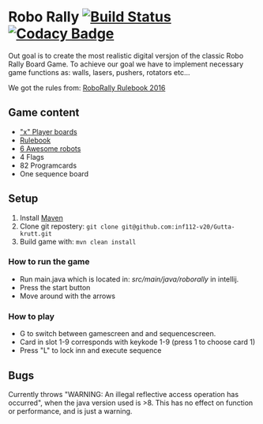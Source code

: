# Robo Rally [![Build Status](https://travis-ci.com/inf112-v20/Gutta-krutt.svg?branch=master)](https://travis-ci.com/inf112-v20/Gutta-krutt) [![Codacy Badge](https://api.codacy.com/project/badge/Grade/bb70fbcc87ab437c85e2f1a17cf31c35)](https://www.codacy.com/gh/inf112-v20/Gutta-krutt?utm_source=github.com&amp;utm_medium=referral&amp;utm_content=inf112-v20/Gutta-krutt&amp;utm_campaign=Badge_Grade)
Out goal is to create the most realistic digital versjon of the classic Robo Rally Board Game. To achieve our goal we have to implement necessary game functions as: walls, lasers, pushers, rotators etc...

We got the rules from: [RoboRally Rulebook 2016](https://media.wizards.com/2015/rules/robo_rally_rules.pdf)

## Game content
-   ["x" Player boards](https://github.com/inf112-v20/Gutta-krutt/tree/master/assets/Maps)
-   [Rulebook]()
-   [6 Awesome robots](https://github.com/inf112-v20/Gutta-krutt/tree/master/assets/Robots)
-   4 Flags
-   82 Programcards 
-   One sequence board

## Setup
1.  Install [Maven](https://maven.apache.org/download.cgi)
2.  Clone git repostery: `git clone git@github.com:inf112-v20/Gutta-krutt.git`
3.  Build game with: `mvn clean install`

### How to run the game
-   Run main.java which is located in: _src/main/java/roborally_ in intellij.
-   Press the start button
-   Move around with the arrows

### How to play
-   G to switch between gamescreen and and sequencescreen.
-   Card in slot 1-9 corresponds with keykode 1-9 (press 1 to choose card 1)
-   Press "L" to lock inn and execute sequence 

## Bugs
Currently throws "WARNING: An illegal reflective access operation has occurred", when the java version used is >8. This has no effect on function or performance, and is just a warning.
